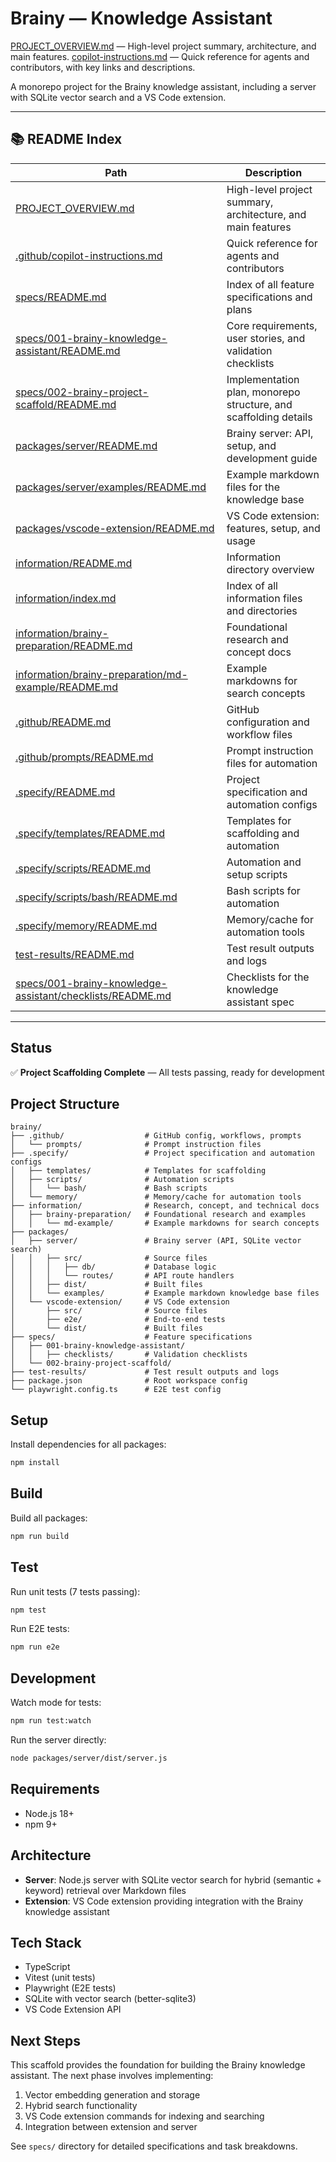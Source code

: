 # Brainy — Knowledge Assistant


[PROJECT_OVERVIEW.md](./PROJECT_OVERVIEW.md) — High-level project summary, architecture, and main features.
[copilot-instructions.md](.github/copilot-instructions.md) — Quick reference for agents and contributors, with key links and descriptions.

A monorepo project for the Brainy knowledge assistant, including a server with SQLite vector search and a VS Code extension.

---

## 📚 README Index

| Path | Description |
|------|-------------|
| [PROJECT_OVERVIEW.md](PROJECT_OVERVIEW.md) | High-level project summary, architecture, and main features |
| [.github/copilot-instructions.md](.github/copilot-instructions.md) | Quick reference for agents and contributors |
| [specs/README.md](specs/README.md) | Index of all feature specifications and plans |
| [specs/001-brainy-knowledge-assistant/README.md](specs/001-brainy-knowledge-assistant/README.md) | Core requirements, user stories, and validation checklists |
| [specs/002-brainy-project-scaffold/README.md](specs/002-brainy-project-scaffold/README.md) | Implementation plan, monorepo structure, and scaffolding details |
| [packages/server/README.md](packages/server/README.md) | Brainy server: API, setup, and development guide |
| [packages/server/examples/README.md](packages/server/examples/README.md) | Example markdown files for the knowledge base |
| [packages/vscode-extension/README.md](packages/vscode-extension/README.md) | VS Code extension: features, setup, and usage |
| [information/README.md](information/README.md) | Information directory overview |
| [information/index.md](information/index.md) | Index of all information files and directories |
| [information/brainy-preparation/README.md](information/brainy-preparation/README.md) | Foundational research and concept docs |
| [information/brainy-preparation/md-example/README.md](information/brainy-preparation/md-example/README.md) | Example markdowns for search concepts |
| [.github/README.md](.github/README.md) | GitHub configuration and workflow files |
| [.github/prompts/README.md](.github/prompts/README.md) | Prompt instruction files for automation |
| [.specify/README.md](.specify/README.md) | Project specification and automation configs |
| [.specify/templates/README.md](.specify/templates/README.md) | Templates for scaffolding and automation |
| [.specify/scripts/README.md](.specify/scripts/README.md) | Automation and setup scripts |
| [.specify/scripts/bash/README.md](.specify/scripts/bash/README.md) | Bash scripts for automation |
| [.specify/memory/README.md](.specify/memory/README.md) | Memory/cache for automation tools |
| [test-results/README.md](test-results/README.md) | Test result outputs and logs |
| [specs/001-brainy-knowledge-assistant/checklists/README.md](specs/001-brainy-knowledge-assistant/checklists/README.md) | Checklists for the knowledge assistant spec |

---


## Status

✅ **Project Scaffolding Complete** — All tests passing, ready for development

## Project Structure

```
brainy/
├── .github/                  # GitHub config, workflows, prompts
│   └── prompts/              # Prompt instruction files
├── .specify/                 # Project specification and automation configs
│   ├── templates/            # Templates for scaffolding
│   ├── scripts/              # Automation scripts
│   │   └── bash/             # Bash scripts
│   └── memory/               # Memory/cache for automation tools
├── information/              # Research, concept, and technical docs
│   ├── brainy-preparation/   # Foundational research and examples
│   │   └── md-example/       # Example markdowns for search concepts
├── packages/
│   ├── server/               # Brainy server (API, SQLite vector search)
│   │   ├── src/              # Source files
│   │   │   ├── db/           # Database logic
│   │   │   └── routes/       # API route handlers
│   │   ├── dist/             # Built files
│   │   └── examples/         # Example markdown knowledge base files
│   └── vscode-extension/     # VS Code extension
│       ├── src/              # Source files
│       ├── e2e/              # End-to-end tests
│       └── dist/             # Built files
├── specs/                    # Feature specifications
│   ├── 001-brainy-knowledge-assistant/
│   │   ├── checklists/       # Validation checklists
│   └── 002-brainy-project-scaffold/
├── test-results/             # Test result outputs and logs
├── package.json              # Root workspace config
└── playwright.config.ts      # E2E test config
```

## Setup

Install dependencies for all packages:

```bash
npm install
```

## Build

Build all packages:

```bash
npm run build
```

## Test

Run unit tests (7 tests passing):

```bash
npm test
```

Run E2E tests:

```bash
npm run e2e
```

## Development

Watch mode for tests:

```bash
npm run test:watch
```

Run the server directly:

```bash
node packages/server/dist/server.js
```

## Requirements

- Node.js 18+
- npm 9+

## Architecture

- **Server**: Node.js server with SQLite vector search for hybrid (semantic + keyword) retrieval over Markdown files
- **Extension**: VS Code extension providing integration with the Brainy knowledge assistant

## Tech Stack

- TypeScript
- Vitest (unit tests)
- Playwright (E2E tests)
- SQLite with vector search (better-sqlite3)
- VS Code Extension API

## Next Steps

This scaffold provides the foundation for building the Brainy knowledge assistant. The next phase involves implementing:

1. Vector embedding generation and storage
2. Hybrid search functionality
3. VS Code extension commands for indexing and searching
4. Integration between extension and server

See `specs/` directory for detailed specifications and task breakdowns.
